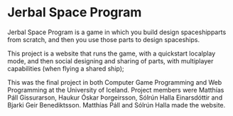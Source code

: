 Jerbal Space Program
====================

Jerbal Space Program is a game in which you build design spaceshipparts from scratch,
and then you use those parts to design spaceships.

This project is a website that runs the game, with a quickstart localplay mode,
and then social designing and sharing of parts, with multiplayer capabilities (when flying a shared ship);

This was the final project in both Computer Game Programming and Web Programming at the
University of Iceland. Project members were Matthías Páll Gissurarson, Haukur Óskar Þorgeirsson, Sólrún Halla Einarsdóttir and Bjarki Geir Benediktsson. Matthías Páll and Sólrún Halla made the website.


